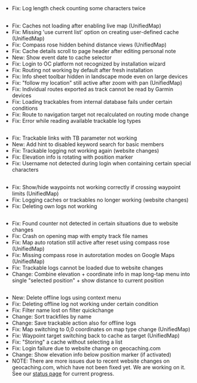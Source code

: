 ##
- Fix: Log length check counting some characters twice

##
- Fix: Caches not loading after enabling live map (UnifiedMap)
- Fix: Missing 'use current list' option on creating user-defined cache (UnifiedMap)
- Fix: Compass rose hidden behind distance views (UnifiedMap)
- Fix: Cache details scroll to page header after editing personal note
- New: Show event date to cache selector
- Fix: Login to OC platform not recognized by installation wizard
- Fix: Routing not working by default after fresh installation
- Fix: Info sheet toolbar hidden in landscape mode even on large devices
- Fix: "follow my location" still active after zoom with pan (UnifiedMap)
- Fix: Individual routes exported as track cannot be read by Garmin devices
- Fix: Loading trackables from internal database fails under certain conditions
- Fix: Route to navigation target not recalculated on routing mode change
- Fix: Error while reading available trackable log types

##
- Fix: Trackable links with TB parameter not working
- New: Add hint to disabled keyword search for basic members
- Fix: Trackable logging not working again (website changes)
- Fix: Elevation info is rotating with position marker
- Fix: Username not detected during login when containing certain special characters

##
- Fix: Show/hide waypoints not working correctly if crossing waypoint limits (UnifiedMap)
- Fix: Logging caches or trackables no longer working (website changes)
- Fix: Deleting own logs not working

##
- Fix: Found counter not detected in certain situations due to website changes
- Fix: Crash on opening map with empty track file names
- Fix: Map auto rotation still active after reset using compass rose (UnifiedMap)
- Fix: Missing compass rose in autorotation modes on Google Maps (UnifiedMap)
- Fix: Trackable logs cannot be loaded due to website changes
- Change: Combine elevation + coordinate info in map long-tap menu into single "selected position" + show distance to current position

##
- New: Delete offline logs using context menu
- Fix: Deleting offline log not working under certain condition
- Fix: Filter name lost on filter quickchange
- Change: Sort trackfiles by name
- Change: Save trackable action also for offline logs
- Fix: Map switching to 0,0 coordinates on map type change (UnifiedMap)
- Fix: Waypoint target switching back to cache as target (UnifiedMap)
- Fix: "Storing" a cache without selecting a list
- Fix: Login failure due to website change on geocaching.com
- Change: Show elevation info below position marker (if activated)
- NOTE: There are more issues due to recent website changes on geocaching.com, which have not been fixed yet. We are working on it. See our [status page](https://github.com/cgeo/cgeo/issues/15555) for current progress.
